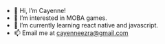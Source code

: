 - 👋 Hi, I’m Cayenne!
- 👀 I’m interested in MOBA games.
- 🌱 I’m currently learning react native and javascript.
- 📫 Email me at cayenneezra@gmail.com

<!---
kazeeeeen/kazeeeeen is a ✨ special ✨ repository because its `README.md` (this file) appears on your GitHub profile.
You can click the Preview link to take a look at your changes.
--->
